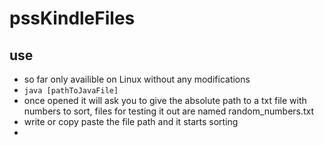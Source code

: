 # pssKindleFiles
## use
   - so far only availible on Linux without any modifications
   - `java [pathToJavaFile]`
   - once opened it will ask you to give the absolute path to a txt file with numbers to sort, files for testing it out are named random_numbers.txt
   - write or copy paste the file path and it starts sorting
   - 
